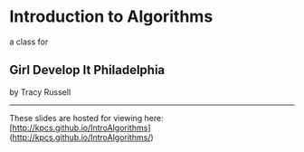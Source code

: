 # Introduction to Algorithms

a class for

## Girl Develop It Philadelphia

by Tracy Russell

---

These slides are hosted for viewing here: [http://kpcs.github.io/IntroAlgorithms] (http://kpcs.github.io/IntroAlgorithms/)

